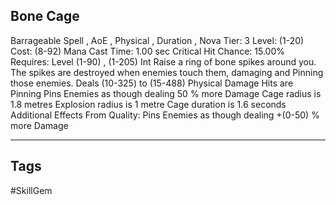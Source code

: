 ## Bone Cage
Barrageable
Spell , AoE , Physical , Duration , Nova
Tier: 3
Level: (1-20)
Cost: (8-92) Mana
Cast Time: 1.00 sec
Critical Hit Chance: 15.00%
Requires: Level (1-90) , (1-205) Int
Raise a ring of bone spikes around you. The spikes are destroyed when enemies touch them, damaging and Pinning those enemies.
Deals (10-325) to (15-488) Physical Damage
Hits are Pinning
Pins Enemies as though dealing 50 % more Damage
Cage radius is 1.8 metres
Explosion radius is 1 metre
Cage duration is 1.6 seconds
Additional Effects From Quality:
Pins Enemies as though dealing +(0-50) % more Damage

---
## Tags
#SkillGem
